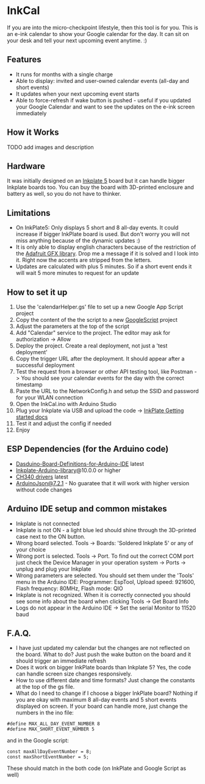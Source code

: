 # InkCal
If you are into the micro-checkpoint lifestyle, then this tool is for you.
This is an e-ink calendar to show your Google calendar for the day. It can sit on your desk and tell your next upcoming event anytime. :)

## Features
- It runs for months with a single charge
- Able to display: invited and user-owned calendar events (all-day and short events)
- It updates when your next upcoming event starts
- Able to force-refresh if wake button is pushed - useful if you updated your Google Calendar and want to see the updates on the e-ink screen immediately

## How it Works

TODO add images and description

## Hardware
It was initially designed on an [Inkplate 5](https://soldered.com/product/soldered-inkplate-5-gen2/) board but it can handle bigger Inkplate boards too. You can buy the board with 3D-printed enclosure and battery as well, so you do not have to thinker.

## Limitations
- On InkPlate5: Only displays 5 short and 8 all-day events. It could increase if bigger InkPlate board is used. But don't worry you will not miss anything because of the dynamic updates :)
- It is only able to display english characters because of the restriction of the [Adafruit GFX library](https://github.com/adafruit/Adafruit-GFX-Library). Drop me a message if it is solved and I look into it. Right now the accents are stripped from the letters.
- Updates are calculated with plus 5 minutes. So if a short event ends it will wait 5 more minutes to request for an update

## How to set it up
1. Use the 'calendarHelper.gs' file to set up a new Google App Script project
2. Copy the content of the the script to a new [GoogleScript](https://script.google.com/) project
3. Adjust the parameters at the top of the script
4. Add "Calendar" service to the project. The editor may ask for authorization -> Allow
5. Deploy the project. Create a real deployment, not just a 'test deployment'
6. Copy the trigger URL after the deployment. It should appear after a successful deployment
7. Test the request from a browser or other API testing tool, like Postman -> You should see your calendar events for the day with the correct timestamp
8. Paste the URL to the NetworkConfig.h and setup the SSID and password for your WLAN connection
9. Open the InkCal.ino with Arduino Studio
10. Plug your Inkplate via USB and upload the code -> [InkPlate Getting started docs](https://inkplate.readthedocs.io/en/latest/get-started.html)
11. Test it and adjust the config if needed
12. Enjoy

## ESP Dependencies (for the Arduino code)
- [Dasduino-Board-Definitions-for-Arduino-IDE](https://github.com/SolderedElectronics/Dasduino-Board-Definitions-for-Arduino-IDE) latest
- [Inkplate-Arduino-library](https://github.com/SolderedElectronics/Inkplate-Arduino-library)@10.0.0 or higher
- [CH340 drivers](https://soldered.com/learn/ch340-driver-installation-croduino-basic3-nova2/) latest
- ArduinoJson@7.2.1 - No guaratee that it will work with higher version without code changes

## Arduino IDE setup and common mistakes
- Inkplate is not connected
- Inkplate is not ON - a light blue led should shine through the 3D-printed case next to the ON button.
- Wrong board selected. Tools -> Boards: 'Soldered Inkplate 5' or any of your choice
- Wrong port is selected. Tools -> Port. To find out the correct COM port just check the Device Manager in your operation system -> Ports -> unplug and plug your Inkplate
- Wrong parameters are selected. You should set them under the 'Tools' menu in the Arduino IDE: Programmer: EspTool, Upload speed: 921600, Flash frequency: 80MHz, Flash mode: QIO
- Inkplate is not recognized. When it is correctly connected you should see some info about the board when clicking Tools -> Get Board Info
- Logs do not appear in the Arduino IDE -> Set the serial Monitor to 11520 baud

## F.A.Q.
- I have just updated my calendar but the changes are not reflected on the board. What to do?
Just push the wake button on the board and it should trigger an immediate refresh
- Does it work on bigger InkPlate boards than Inkplate 5?
Yes, the code can handle screen size changes responsively.
- How to use different date and time formats?
Just change the constants at the top of the gs file.
- What do I need to change if I choose a bigger InkPlate board?
Nothing if you are okay with maximum 8 all-day events and 5 short events displayed on screen. If your board can handle more, just change the numbers in the ino file:
```
#define MAX_ALL_DAY_EVENT_NUMBER 8
#define MAX_SHORT_EVENT_NUMBER 5
```
and in the Google script:
```
const maxAllDayEventNumber = 8; 
const maxShortEventNumber = 5;
```
These should match in the both code (on InkPlate and Google Script as well)